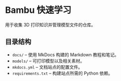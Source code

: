 # Bambu 快速学习

用于收集 3D 打印知识并管理模型文件的仓库。

## 目录结构
- `docs/` – 使用 MkDocs 构建的 Markdown 教程和笔记。
- `models/` – 可打印模型以及相关素材。
- `mkdocs.yml` – 文档站点的配置文件。
- `requirements.txt` – 构建站点所需的 Python 依赖。

